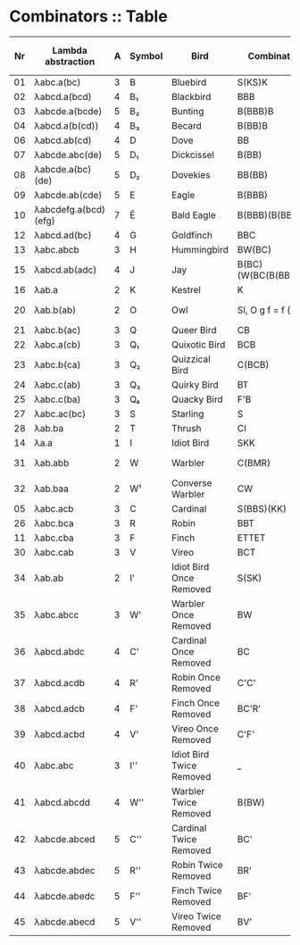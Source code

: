 # Combinators :: Table

Nr|Lambda abstraction    |A| Symbol| Bird                     | Combinator           | Haskell        | SK Combinator exp
--|----------------------|-|-------|--------------------------|----------------------|----------------|----------------------------
01|λabc.a(bc)            |3| B     | Bluebird                 | S(KS)K               | (.)            | B
02|λabcd.a(bcd)          |4| B₁    | Blackbird                | BBB                  |                | B
03|λabcde.a(bcde)        |5| B₂    | Bunting                  | B(BBB)B              |                | B
04|λabcd.a(b(cd))        |4| B₃    | Becard                   | B(BB)B               |                | B
06|λabcd.ab(cd)          |4| D     | Dove                     | BB                   |                | D
07|λabcde.abc(de)        |5| D₁    | Dickcissel               | B(BB)                |                | D
08|λabcde.a(bc)(de)      |5| D₂    | Dovekies                 | BB(BB)               |                | D
09|λabcde.ab(cde)        |5| E     | Eagle                    | B(BBB)               |                | E
10|λabcdefg.a(bcd)(efg)  |7| Ê     | Bald Eagle               | B(BBB)(B(BBB))       |                | E
12|λabcd.ad(bc)          |4| G     | Goldfinch                | BBC                  |                | G
13|λabc.abcb             |3| H     | Hummingbird              | BW(BC)               |                | H
15|λabcd.ab(adc)         |4| J     | Jay                      | B(BC)(W(BC(B(BBB)))) |                | J
16|λab.a                 |2| K     | Kestrel                  | K                    | const          | K
20|λab.b(ab)             |2| O     | Owl                      | SI, O g f = f (g f)  | (.)(.), BB     | O
21|λabc.b(ac)            |3| Q     | Queer     Bird           | CB                   | flip (.)       | Q
22|λabc.a(cb)            |3| Q₁    | Quixotic  Bird           | BCB                  |                | Q
23|λabc.b(ca)            |3| Q₂    | Quizzical Bird           | C(BCB)               |                | Q
24|λabc.c(ab)            |3| Q₃    | Quirky    Bird           | BT                   |                | Q
25|λabc.c(ba)            |3| Q₄    | Quacky    Bird           | F'B                  |                | Q
27|λabc.ac(bc)           |3| S     | Starling                 | S                    |                | S
28|λab.ba                |2| T     | Thrush                   | CI                   | (&)            | T
14|λa.a                  |1| I     | Idiot Bird               | SKK                  | id             | I
31|λab.abb               |2| W     | Warbler                  | C(BMR)               | W f x = f x x  | W
32|λab.baa               |2| W¹    | Converse Warbler         | CW                   | flip W         | W
05|λabc.acb              |3| C     | Cardinal                 | S(BBS)(KK)           | flip           | C
26|λabc.bca              |3| R     | Robin                    | BBT                  |                | R
11|λabc.cba              |3| F     | Finch                    | ETTET                |                | F
30|λabc.cab              |3| V     | Vireo                    | BCT                  |                | V
34|λab.ab                |2| I'    | Idiot Bird  Once Removed | S(SK)                | ($), id        | I
35|λabc.abcc             |3| W'    | Warbler     Once Removed | BW                   |                | W
36|λabcd.abdc            |4| C'    | Cardinal    Once Removed | BC                   |                | C
37|λabcd.acdb            |4| R'    | Robin       Once Removed | C'C'                 |                | R
38|λabcd.adcb            |4| F'    | Finch       Once Removed | BC'R'                |                | F
39|λabcd.acbd            |4| V'    | Vireo       Once Removed | C'F'                 |                | V
40|λabc.abc              |3| I''   | Idiot Bird Twice Removed | _                    | id             | I
41|λabcd.abcdd           |4| W''   | Warbler    Twice Removed | B(BW)                |                | W
42|λabcde.abced          |5| C''   | Cardinal   Twice Removed | BC'                  |                | C
43|λabcde.abdec          |5| R''   | Robin      Twice Removed | BR'                  |                | R
44|λabcde.abedc          |5| F''   | Finch      Twice Removed | BF'                  |                | F
45|λabcde.abecd          |5| V''   | Vireo      Twice Removed | BV'                  |                | V
